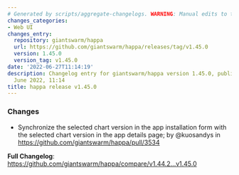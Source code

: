 ```yaml
---
# Generated by scripts/aggregate-changelogs. WARNING: Manual edits to this files will be overwritten.
changes_categories:
- Web UI
changes_entry:
  repository: giantswarm/happa
  url: https://github.com/giantswarm/happa/releases/tag/v1.45.0
  version: 1.45.0
  version_tag: v1.45.0
date: '2022-06-27T11:14:19'
description: Changelog entry for giantswarm/happa version 1.45.0, published on 27
  June 2022, 11:14
title: happa release v1.45.0
---
```


<!-- Release notes generated using configuration in .github/release.yml at main -->

### Changes
* Synchronize the selected chart version in the app installation form with the selected chart version in the app details page; by @kuosandys in https://github.com/giantswarm/happa/pull/3534


**Full Changelog**: https://github.com/giantswarm/happa/compare/v1.44.2...v1.45.0
